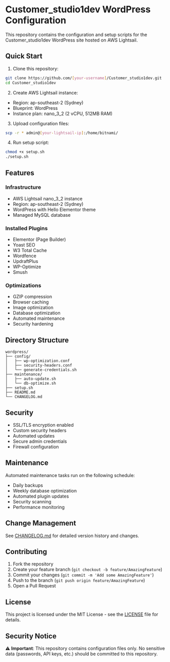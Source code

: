 # Customer_studio1dev WordPress Configuration

This repository contains the configuration and setup scripts for the Customer_studio1dev WordPress site hosted on AWS Lightsail.

## Quick Start

1. Clone this repository:
```bash
git clone https://github.com/[your-username]/Customer_studio1dev.git
cd Customer_studio1dev
```

2. Create AWS Lightsail instance:
- Region: ap-southeast-2 (Sydney)
- Blueprint: WordPress
- Instance plan: nano_3_2 (2 vCPU, 512MB RAM)

3. Upload configuration files:
```bash
scp -r * admin@[your-lightsail-ip]:/home/bitnami/
```

4. Run setup script:
```bash
chmod +x setup.sh
./setup.sh
```

## Features

### Infrastructure
- AWS Lightsail nano_3_2 instance
- Region: ap-southeast-2 (Sydney)
- WordPress with Hello Elementor theme
- Managed MySQL database

### Installed Plugins
- Elementor (Page Builder)
- Yoast SEO
- W3 Total Cache
- Wordfence
- UpdraftPlus
- WP-Optimize
- Smush

### Optimizations
- GZIP compression
- Browser caching
- Image optimization
- Database optimization
- Automated maintenance
- Security hardening

## Directory Structure
```
wordpress/
├── config/
│   ├── wp-optimization.conf
│   ├── security-headers.conf
│   └── generate-credentials.sh
├── maintenance/
│   ├── auto-update.sh
│   └── db-optimize.sh
├── setup.sh
├── README.md
└── CHANGELOG.md
```

## Security

- SSL/TLS encryption enabled
- Custom security headers
- Automated updates
- Secure admin credentials
- Firewall configuration

## Maintenance

Automated maintenance tasks run on the following schedule:
- Daily backups
- Weekly database optimization
- Automated plugin updates
- Security scanning
- Performance monitoring

## Change Management

See [CHANGELOG.md](CHANGELOG.md) for detailed version history and changes.

## Contributing

1. Fork the repository
2. Create your feature branch (`git checkout -b feature/AmazingFeature`)
3. Commit your changes (`git commit -m 'Add some AmazingFeature'`)
4. Push to the branch (`git push origin feature/AmazingFeature`)
5. Open a Pull Request

## License

This project is licensed under the MIT License - see the [LICENSE](LICENSE) file for details.

## Security Notice

⚠️ **Important**: This repository contains configuration files only. No sensitive data (passwords, API keys, etc.) should be committed to this repository. 